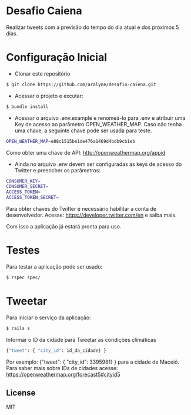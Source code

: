 # Desafio Caiena

Realizar tweets com a previsão do tempo do dia atual e dos próximos 5 dias.

# Configuração Inicial

  - Clonar este repositório 
```sh
$ git clone https://github.com/aralyne/desafio-caiena.git
```
  - Acessar o projeto e excutar: 
```sh
$ bundle install
```
- Acessar o arquivo .env.example e renomeá-lo para .env e atribuir uma Key de acesso ao parâmetro OPEN_WEATHER_MAP. Caso não tenha uma chave, a seguinte chave pode ser usada para teste. 
```sh
OPEN_WEATHER_MAP=e88c1515be1de476a1469d4bdb9cb1eb
```
Como obter uma chave de API: http://openweathermap.org/appid
- Ainda no arquivo .env devem ser configuradas as keys de acesso do Twitter e preencher os parâmetros:
```sh
CONSUMER_KEY=
CONSUMER_SECRET=
ACCESS_TOKEN=
ACCESS_TOKEN_SECRET=
```
Para obter chaves do Twitter é necessário habilitar a conta de desenvolvedor. Acesse: https://developer.twitter.com/en e saiba mais. 

Com isso a aplicação já estará pronta para uso.

# Testes 
Para testar a aplicação pode ser usado: 
```sh
$ rspec spec/
```
# Tweetar
Para iniciar o serviço da aplicação: 
```sh
$ rails s
```
Informar o ID da cidade para Tweetar as condições climáticas 

```sh
{"tweet": { "city_id": id_da_cidade} }
```
Por exemplo: {"tweet": { "city_id": 3395981} } para a cidade de Maceió. Para saber mais sobre IDs de cidades acesse: https://openweathermap.org/forecast5#cityid5

License
----

MIT
